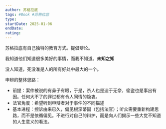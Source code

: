 ```yaml
---
author: 苏格拉底
tags: #Book #苏格拉底 
type:
startDate: 2025-01-06
endDate:
rating: 
---
```



苏格拉底有自己独特的教育方式。提倡辩论。

我知道他们知道很多美好的事情，而我不知道。**未知之知**

没人知道，死没准是人的所有好处中最大的一个。


申辩的整体思路：
- 前提：案件被说的有鼻子有眼，于是，杀人也是迫于无奈，偷盗也是事出有因。任何大不了的罪过都有令人同情的隐衷。
- 法官角度：希望听到申辩者对于事件的不同描述
- 基本进程：控诉由来已久，偏见根深蒂固（包括法官）；听众需要重新构建思路，而不是依循偏见。不进行对自己的辩护，而是向人们揭示一些大觉不知道的人生意义的看法。





